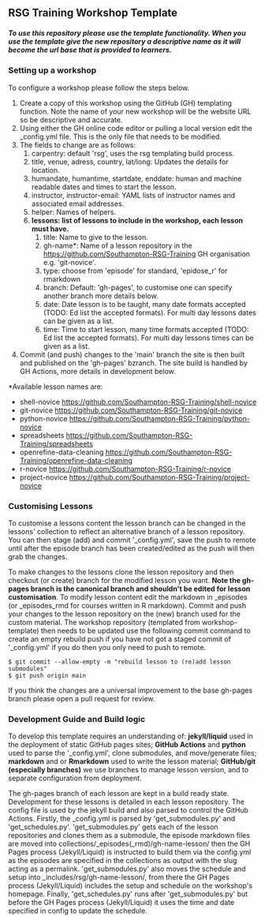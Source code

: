## RSG Training Workshop Template

##### To use this repository please use the template functionality. When you use the template give the new repository a descriptive name as it will become the url base that is provided to learners.

### Setting up a workshop

To configure a workshop please follow the steps below.

1) Create a copy of this workshop using the GitHub (GH) templating function. Note the name of your new workshop will be the website URL so be descriptive and accurate.
2) Using either the GH online code editor or pulling a local version edit the _config.yml file. This is the only file that needs to be modified.
3) The fields to change are as follows:
   1) carpentry: default 'rsg', uses the rsg templating build process.
   2) title, venue, adress, country, lat/long: Updates the details for location.
   3) humandate, humantime, startdate, enddate: human and machine readable dates and times to start the lesson.
   4) instructor, instructor-email: YAML lists of instructor names and associated email addresses.
   5) helper: Names of helpers.
   6) **lessons: list of lessons to include in the workshop, each lesson must have.**
      1) title: Name to give to the lesson.
      2) gh-name*: Name of a lesson repository in the <https://github.com/Southampton-RSG-Training>  GH organisation e.g. 'git-novice'.
      3) type: choose from 'episode' for standard, 'epidose_r' for rmarkdown 
      4) branch: Default: 'gh-pages', to customise one can specify another branch more details below.
      5) date: Date lesson is to be taught, many date formats accepted (TODO: Ed list the accepted formats). For multi day lessons dates can be given as a list.
      6) time: Time to start lesson, many time formats accepted (TODO: Ed list the accepted formats). For multi day lessons times can be given as a list.
4) Commit (and push) changes to the 'main' branch the site is then built and published on the 'gh-pages' bzranch. The site build is handled by GH Actions, more details in development below.

*Available lesson names are:

- shell-novice <https://github.com/Southampton-RSG-Training/shell-novice>
- git-novice <https://github.com/Southampton-RSG-Training/git-novice>
- python-novice <https://github.com/Southampton-RSG-Training/python-novice>
- spreadsheets <https://github.com/Southampton-RSG-Training/spreadsheets>
- openrefine-data-cleaning <https://github.com/Southampton-RSG-Training/openrefine-data-cleaning>
- r-novice <https://github.com/Southampton-RSG-Training/r-novice>
- project-novice <https://github.com/Southampton-RSG-Training/project-novice>

### Customising Lessons

To customise a lessons content the lesson branch can be changed in the lessons' collection to reflect an alternative 
branch of a lesson repository. You can then stage (add) and commit '_config.yml', save the push to remote until after 
the episode branch has been created/edited as the push will then grab the changes.

To make changes to the lessons clone the lesson repository and then checkout (or create) branch for the modified lesson 
you want. **Note the gh-pages branch is the canonical branch and shouldn't be edited for lesson customisation**. To 
modify lesson content edit the markdown in _episodes (or _episodes_rmd for courses written in R markdown). Commit and 
push your changes to the lesson repository on the (new) branch used for the custom material. The workshop repository
(templated from workshop-template) then needs to be updated use the following commit command to create an empty rebuild 
push if you have not got a staged commit of '_config.yml' if you do then you only need to push to remote.
  
    $ git commit --allow-empty -m "rebuild lesson to (re)add lesson submodules"
    $ git push origin main

If you think the changes are a universal improvement to the base gh-pages branch please open a pull request for review.

### Development Guide and Build logic

To develop this template requires an understanding of: **jekyll/liquid** used in the deployment of static GitHub pages 
sites; **GitHub Actions** and **python** used to parse the '_config.yml', clone submodules, and move/generate files; 
**markdown** and or **Rmarkdown** used to write the lesson material; **GitHub/git (especially branches)** we use 
branches to manage lesson version, and to separate configuration from deployment.


The gh-pages branch of each lesson are kept in a build ready state. Development for these lessons is detailed in each 
lesson repository. 
The config file is used by the jekyll build and also parsed to control the GitHub Actions. Firstly, the _config.yml is 
parsed by 'get_submodules.py' and 'get_schedules.py'. 
'get_submodules.py' gets each of the lesson repositories and clones them as a submodule, the episode markdown files are 
moved into collections/_episodes(_rmd)/gh-name-lesson/ then the GH Pages process (Jekyll/Liquid) is instructed to build 
them via the config.yml as the episodes are specified in the collections as output with the slug acting as a permalink.
'get_submodules.py' also moves the schedule and setup into _includes/rsg/gh-name-lesson/, from there the GH Pages 
process (Jekyll/Liquid) includes the setup and schedule on the workshop's homepage.
Finally, 'get_schedules.py' runs after 'get_submodules.py' but before the GH Pages process (Jekyll/Liquid) it uses the 
time and date specified in config to update the schedule.


